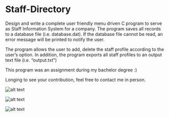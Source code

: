 # Staff-Directory

Design and write a complete user friendly menu driven C program to serve as Staff Information System for a company. The program saves all records to a database file (i.e. database.dat). If the database file cannot be read, an error message will be printed to notify the user.

The program allows the user to add, delete the staff profile according to the user’s option. In addition, the program exports all staff profiles to an output text file (i.e. “output.txt”)

This program was an assignment during my bachelor degree :)

Longing to see your contribution, feel free to contact me in person. 

![alt text](https://image.ibb.co/jGW72v/1.png)

![alt text](https://image.ibb.co/jVPS2v/2.png)

![alt text](https://image.ibb.co/mMkpFF/3.png)
